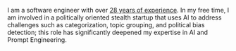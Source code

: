 I am a software engineer with over [28 years of experience](https://www.linkedin.com/in/samestrin/). In my free time, I am involved in a politically oriented stealth startup that uses AI to address challenges such as categorization, topic grouping, and political bias detection; this role has significantly deepened my expertise in AI and Prompt Engineering. 

